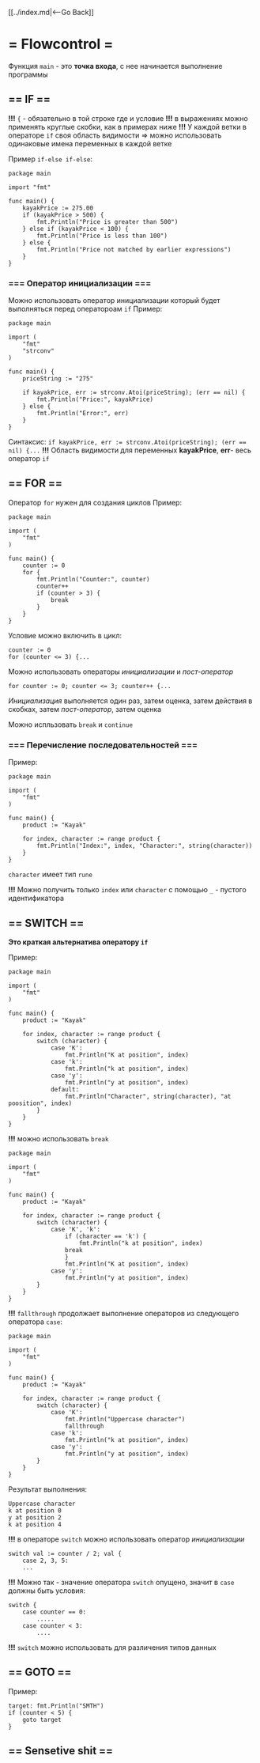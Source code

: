 [[../index.md|<--Go Back]]

# = Flowcontrol =

Функция `main` - это __точка входа__, с нее начинается выполнение программы

## == IF ==
__!!!__ `{` - обязательно в той строке где и условие
__!!!__ в выражениях можно применять круглые скобки, как в примерах ниже
__!!!__ У каждой ветки в операторе `if` своя область видимости => можно использовать одинаковые имена переменных в каждой ветке

Пример `if-else if-else`:
```
package main

import "fmt"

func main() {
	kayakPrice := 275.00
    if (kayakPrice > 500) {
	    fmt.Println("Price is greater than 500")
	} else if (kayakPrice < 100) {
	    fmt.Println("Price is less than 100")
	} else {
	    fmt.Println("Price not matched by earlier expressions")
    }
}
```

### === Оператор инициализации ===
Можно использовать оператор инициализации который будет выполняться перед оператороам `if`
Пример:
```
package main

import (
	"fmt"
	"strconv"
)

func main() {
	priceString := "275"

	if kayakPrice, err := strconv.Atoi(priceString); (err == nil) {
		fmt.Println("Price:", kayakPrice)
	} else {
		fmt.Println("Error:", err)
    }
}
```
Синтаксис:
`if kayakPrice, err := strconv.Atoi(priceString); (err == nil) {...`
__!!!__ Область видимости для переменных __kayakPrice__, __err__- весь оператор `if`

## == FOR ==
Оператор `for` нужен для создания циклов
Пример:
```
package main

import (
	"fmt"
)

func main() {
	counter := 0
	for {
		fmt.Println("Counter:", counter)
		counter++
		if (counter > 3) {
			break
		}
	}
}

```

Условие можно включить в цикл:
```
counter := 0
for (counter <= 3) {...
```

Можно использовать операторы _инициализации_ и _пост-оператор_
```
for counter := 0; counter <= 3; counter++ {...
```
_Инициализация_ выполняется один раз, затем оценка, затем действия в скобках, затем _пост-оператор_, затем оценка

Можно испльзовать `break` и `continue`

### === Перечисление последовательностей ===
Пример:
```
package main

import (
	"fmt"
)

func main() {
	product := "Kayak"

    for index, character := range product {
        fmt.Println("Index:", index, "Character:", string(character))		
	}
}
```
`character` имеет тип `rune`

__!!!__ Можно получить только `index` или `character` c помощью `_` - пустого идентификатора

## == SWITCH ==
__Это краткая альтернатива оператору `if`__

Пример:
```
package main

import (
	"fmt"
)

func main() {
	product := "Kayak"

    for index, character := range product {
		switch (character) {
			case 'K':
				fmt.Println("K at position", index)
			case 'k':
				fmt.Println("k at position", index)
			case 'y':
				fmt.Println("y at position", index)
			default:
				fmt.Println("Character", string(character), "at poosition", index)
		}
	}
}
```


__!!!__ можно использовать `break`
```
package main

import (
	"fmt"
)

func main() {
	product := "Kayak"

    for index, character := range product {
		switch (character) {
			case 'K', 'k':
				if (character == 'k') {
				    fmt.Println("k at position", index)
				break
				}
				fmt.Println("K at position", index)
			case 'y':
				fmt.Println("y at position", index)
		}
	}
}
```

__!!!__ `fallthrough` продолжает выполнение операторов из следующего оператора `case`:
```
package main

import (
	"fmt"
)

func main() {
	product := "Kayak"

    for index, character := range product {
		switch (character) {
			case 'K':
				fmt.Println("Uppercase character")
				fallthrough
			case 'k':
				fmt.Println("k at position", index)
			case 'y':
				fmt.Println("y at position", index)
		}
	}
}
```
Результат выполнения:
```
Uppercase character
k at position 0
y at position 2
k at position 4

```

__!!!__ в операторе `switch` можно использовать оператор _инициализации_
```
switch val := counter / 2; val {
    case 2, 3, 5:
	...
```

__!!!__ Можно так - значение оператора `switch` опущено, значит в `case` должны быть условия:
```
switch {
    case counter == 0:
	    .....
	case counter < 3:
	    ....
```

__!!!__ `switch` можно использовать для различения типов данных

## == GOTO ==
Пример:
``` 
target: fmt.Println("SMTH")
if (counter < 5) {
    goto target
}
```

## == Sensetive shit ==
